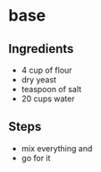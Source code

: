 # base

## Ingredients
- 4 cup of flour
- dry yeast
- teaspoon of salt
- 20 cups water

## Steps
- mix everything and
- go for it
